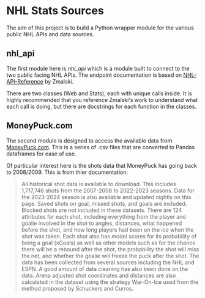 # NHL Stats Sources

The aim of this project is to build a Python wrapper module for the various public NHL APIs and data sources. 

## nhl_api

The first module here is *nhl_api* which is a module built to connect to the two public facing NHL APIs. The endpoint documentation is based on [NHL-API-Reference](https://github.com/Zmalski/NHL-API-Reference) by Zmalski.

There are two classes (Web and Stats), each with unique calls inside. It is highly recommended that you reference Zmalski's work to understand what each call is doing, but there are docstrings for each function in the classes.

## MoneyPuck.com

The second module is designed to access the available data from [MoneyPuck.com](https://moneypuck.com/data.htm). This is a series of .csv files that are converted to Pandas dataframes for ease of use.

Of particular interest here is the shots data that MoneyPuck has going back to 2008/2009. This is from thier documentation:

> All historical shot data is available to download. This includes 1,717,746 shots from the 2007-2008 to 2022-2023 seasons. Data for the 2023-2024 season is also available and updated nightly on this page. Saved shots on goal, missed shots, and goals are included. Blocked shots are not included in these datasets. There are 124 attributes for each shot, including everything from the player and goalie involved in the shot to angles, distances, what happened before the shot, and how long players had been on the ice when the shot was taken. Each shot also has model scores for its probability of being a goal (xGoals) as well as other models such as for the chance there will be a rebound after the shot, the probability the shot will miss the net, and whether the goalie will freeze the puck after the shot. The data has been collected from several sources including the NHL and ESPN. A good amount of data cleaning has also been done on the data. Arena adjusted shot coordinates and distances are also calculated in the dataset using the strategy War-On-Ice used from the method proposed by Schuckers and Curros.